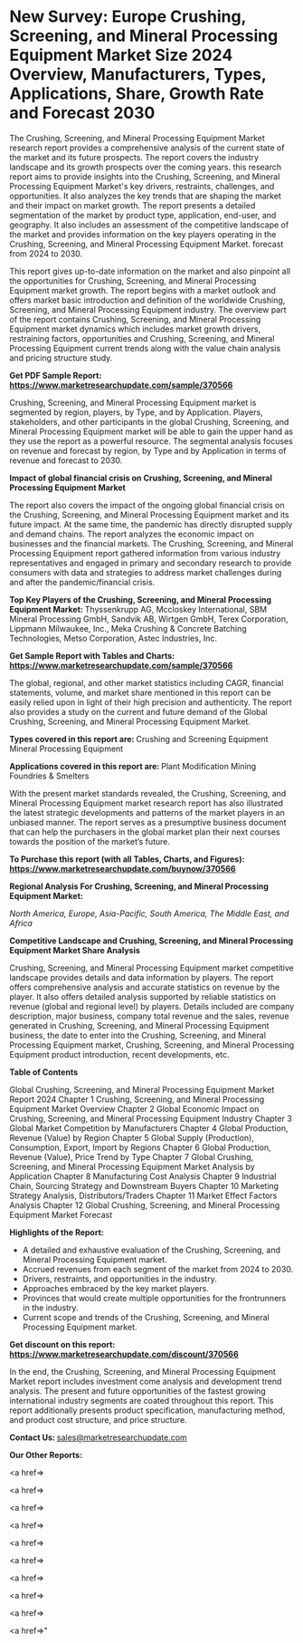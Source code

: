 # New Survey: Europe Crushing, Screening, and Mineral Processing Equipment Market Size 2024 Overview, Manufacturers, Types, Applications, Share, Growth Rate and Forecast 2030

The Crushing, Screening, and Mineral Processing Equipment Market research report provides a comprehensive analysis of the current state of the market and its future prospects. The report covers the industry landscape and its growth prospects over the coming years. this research report aims to provide insights into the Crushing, Screening, and Mineral Processing Equipment Market's key drivers, restraints, challenges, and opportunities. It also analyzes the key trends that are shaping the market and their impact on market growth. The report presents a detailed segmentation of the market by product type, application, end-user, and geography. It also includes an assessment of the competitive landscape of the market and provides information on the key players operating in the Crushing, Screening, and Mineral Processing Equipment Market. forecast from 2024 to 2030.

This report gives up-to-date information on the market and also pinpoint all the opportunities for Crushing, Screening, and Mineral Processing Equipment market growth. The report begins with a market outlook and offers market basic introduction and definition of the worldwide Crushing, Screening, and Mineral Processing Equipment industry. The overview part of the report contains Crushing, Screening, and Mineral Processing Equipment market dynamics which includes market growth drivers, restraining factors, opportunities and Crushing, Screening, and Mineral Processing Equipment current trends along with the value chain analysis and pricing structure study.

<strong><b>Get PDF Sample Report: <a href=https://www.marketresearchupdate.com/sample/370566>https://www.marketresearchupdate.com/sample/370566</a></b></strong>

Crushing, Screening, and Mineral Processing Equipment market is segmented by region, players, by Type, and by Application. Players, stakeholders, and other participants in the global Crushing, Screening, and Mineral Processing Equipment market will be able to gain the upper hand as they use the report as a powerful resource. The segmental analysis focuses on revenue and forecast by region, by Type and by Application in terms of revenue and forecast to 2030.

<strong><b>Impact of global financial crisis on Crushing, Screening, and Mineral Processing Equipment Market</b></strong>

The report also covers the impact of the ongoing global financial crisis on the Crushing, Screening, and Mineral Processing Equipment market and its future impact. At the same time, the pandemic has directly disrupted supply and demand chains. The report analyzes the economic impact on businesses and the financial markets. The Crushing, Screening, and Mineral Processing Equipment report gathered information from various industry representatives and engaged in primary and secondary research to provide consumers with data and strategies to address market challenges during and after the pandemic/financial crisis.

<strong><b>Top Key Players of the Crushing, Screening, and Mineral Processing Equipment Market:
</b></strong>Thyssenkrupp AG, Mccloskey International, SBM Mineral Processing GmbH, Sandvik AB, Wirtgen GmbH, Terex Corporation, Lippmann Milwaukee, Inc., Meka Crushing & Concrete Batching Technologies, Metso Corporation, Astec Industries, Inc.<strong><b>
</b></strong>

<strong><b>Get Sample Report with Tables and Charts: <a href=https://www.marketresearchupdate.com/sample/370566>https://www.marketresearchupdate.com/sample/370566</a></b></strong>

The global, regional, and other market statistics including CAGR, financial statements, volume, and market share mentioned in this report can be easily relied upon in light of their high precision and authenticity. The report also provides a study on the current and future demand of the Global Crushing, Screening, and Mineral Processing Equipment Market.

<strong><b>Types covered in this report are:
</b></strong>Crushing and Screening Equipment
Mineral Processing Equipment<strong><b>
</b></strong>

<strong><b>Applications covered in this report are:
</b></strong>Plant Modification
Mining
Foundries & Smelters<strong><b>
</b></strong>

With the present market standards revealed, the Crushing, Screening, and Mineral Processing Equipment market research report has also illustrated the latest strategic developments and patterns of the market players in an unbiased manner. The report serves as a presumptive business document that can help the purchasers in the global market plan their next courses towards the position of the market’s future.

<strong><b>To Purchase this report (with all Tables, Charts, and Figures): <a href=https://www.marketresearchupdate.com/buynow/370566>https://www.marketresearchupdate.com/buynow/370566</a></b></strong>

<strong><b>Regional Analysis For Crushing, Screening, and Mineral Processing Equipment Market:</b></strong>

<em><i>North America, Europe, Asia-Pacific, South America, The Middle East, and Africa</i></em>

<strong><b>Competitive Landscape and Crushing, Screening, and Mineral Processing Equipment Market Share Analysis</b></strong>

Crushing, Screening, and Mineral Processing Equipment market competitive landscape provides details and data information by players. The report offers comprehensive analysis and accurate statistics on revenue by the player. It also offers detailed analysis supported by reliable statistics on revenue (global and regional level) by players. Details included are company description, major business, company total revenue and the sales, revenue generated in Crushing, Screening, and Mineral Processing Equipment business, the date to enter into the Crushing, Screening, and Mineral Processing Equipment market, Crushing, Screening, and Mineral Processing Equipment product introduction, recent developments, etc.

<strong><b>Table of Contents</b></strong>

Global Crushing, Screening, and Mineral Processing Equipment Market Report 2024
Chapter 1 Crushing, Screening, and Mineral Processing Equipment Market Overview
Chapter 2 Global Economic Impact on Crushing, Screening, and Mineral Processing Equipment Industry
Chapter 3 Global Market Competition by Manufacturers
Chapter 4 Global Production, Revenue (Value) by Region
Chapter 5 Global Supply (Production), Consumption, Export, Import by Regions
Chapter 6 Global Production, Revenue (Value), Price Trend by Type
Chapter 7 Global Crushing, Screening, and Mineral Processing Equipment Market Analysis by Application
Chapter 8 Manufacturing Cost Analysis
Chapter 9 Industrial Chain, Sourcing Strategy and Downstream Buyers
Chapter 10 Marketing Strategy Analysis, Distributors/Traders
Chapter 11 Market Effect Factors Analysis
Chapter 12 Global Crushing, Screening, and Mineral Processing Equipment Market Forecast

<strong><b>Highlights of the Report:</b></strong>

- A detailed and exhaustive evaluation of the Crushing, Screening, and Mineral Processing Equipment market.
- Accrued revenues from each segment of the market from 2024 to 2030.
- Drivers, restraints, and opportunities in the industry.
- Approaches embraced by the key market players.
- Provinces that would create multiple opportunities for the frontrunners in the industry.
- Current scope and trends of the Crushing, Screening, and Mineral Processing Equipment market.

<strong><b>Get discount on this report: <a href=https://www.marketresearchupdate.com/discount/370566>https://www.marketresearchupdate.com/discount/370566</a></b></strong>

In the end, the Crushing, Screening, and Mineral Processing Equipment Market report includes investment come analysis and development trend analysis. The present and future opportunities of the fastest growing international industry segments are coated throughout this report. This report additionally presents product specification, manufacturing method, and product cost structure, and price structure.

<strong><b>Contact Us:
</b></strong>sales@marketresearchupdate.com

<strong>Our Other Reports:</strong>

<a href=></a>

<a href=></a>

<a href=></a>

<a href=></a>

<a href=></a>

<a href=></a>

<a href=></a>

<a href=></a>

<a href=></a>

<a href=></a>"
